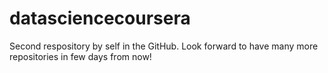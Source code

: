 # datasciencecoursera
Second respository by self in the GitHub. Look forward to have many more repositories in few days from now!
